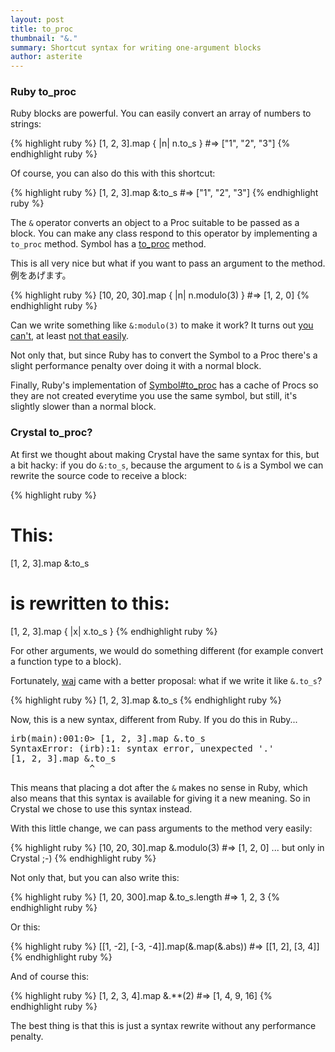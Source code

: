 ```yaml
---
layout: post
title: to_proc
thumbnail: "&."
summary: Shortcut syntax for writing one-argument blocks
author: asterite
---
```


### Ruby to_proc

Ruby blocks are powerful. You can easily convert an array of numbers to strings:

{% highlight ruby %}
[1, 2, 3].map { |n| n.to_s } #=> ["1", "2", "3"]
{% endhighlight ruby %}

Of course, you can also do this with this shortcut:

{% highlight ruby %}
[1, 2, 3].map &:to_s #=> ["1", "2", "3"]
{% endhighlight ruby %}

The `&` operator converts an object to a Proc suitable to be
passed as a block. You can make any class respond to this operator by implementing
a `to_proc` method. Symbol has a [to_proc](http://ruby-doc.org/core-2.0.0/Symbol.html#method-i-to_proc)
method.

This is all very nice but what if you want to pass an argument to the method. 例をあげます。

{% highlight ruby %}
[10, 20, 30].map { |n| n.modulo(3) } #=> [1, 2, 0]
{% endhighlight ruby %}

Can we write something like `&:modulo(3)` to make it work? It turns out
[you can't](http://stackoverflow.com/questions/9932678/how-do-you-pass-an-argument-to-ruby-array-map-short-cut), at least
[not that easily](http://iain.nl/going-crazy-with-to_proc).

Not only that, but since Ruby has to convert the Symbol to a Proc there's a slight performance
penalty over doing it with a normal block.

Finally, Ruby's implementation of [Symbol#to_proc](http://ruby-doc.org/core-2.0.0/Symbol.html#method-i-to_proc)
has a cache of Procs so they are not created everytime you use the same symbol, but still, it's slightly
slower than a normal block.

### Crystal to_proc?

At first we thought about making Crystal have the same syntax for this, but a bit hacky: if you
do `&:to_s`, because the argument to `&` is a Symbol we can rewrite the source code to receive a block:

{% highlight ruby %}
# This:
[1, 2, 3].map &:to_s

# is rewritten to this:
[1, 2, 3].map { |x| x.to_s }
{% endhighlight ruby %}

For other arguments, we would do something different (for example convert a function type to a block).

Fortunately, [waj](https://github.com/waj) came with a better proposal: what if we write it like
`&.to_s`?

{% highlight ruby %}
[1, 2, 3].map &.to_s
{% endhighlight ruby %}

Now, this is a new syntax, different from Ruby. If you do this in Ruby...

<pre class="code">
irb(main):001:0> [1, 2, 3].map &.to_s
SyntaxError: (irb):1: syntax error, unexpected '.'
[1, 2, 3].map &.to_s
               ^
</pre>

This means that placing a dot after the `&` makes no sense in Ruby, which also means that this syntax
is available for giving it a new meaning. So in Crystal we chose to use this syntax instead.

With this little change, we can pass arguments to the method very easily:

{% highlight ruby %}
[10, 20, 30].map &.modulo(3) #=> [1, 2, 0] ... but only in Crystal ;-)
{% endhighlight ruby %}

Not only that, but you can also write this:

{% highlight ruby %}
[1, 20, 300].map &.to_s.length #=> 1, 2, 3
{% endhighlight ruby %}

Or this:

{% highlight ruby %}
[[1, -2], [-3, -4]].map(&.map(&.abs)) #=> [[1, 2], [3, 4]]
{% endhighlight ruby %}

And of course this:

{% highlight ruby %}
[1, 2, 3, 4].map &.**(2) #=> [1, 4, 9, 16]
{% endhighlight ruby %}

The best thing is that this is just a syntax rewrite without any performance penalty.
